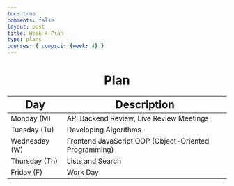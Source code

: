```yaml
---
toc: true
comments: false
layout: post
title: Week 4 Plan
type: plans
courses: { compsci: {week: 4} }
---
```


<h1 style="text-align: center;"><strong>Plan</strong></h1>
<table class="table">
    <thead>
        <tr>
            <th><font size="5">Day</font></th>
            <th><font size="5">Description</font></th>
        </tr>
    </thead>
    <tbody>
        <tr>
            <td>Monday (M)</td>
            <td>API Backend Review, Live Review Meetings</td>
        </tr>
        <tr>
            <td>Tuesday (Tu)</td>
            <td>Developing Algorithms</td>
        </tr>
        <tr>
            <td>Wednesday (W)</td>
            <td>Frontend JavaScript OOP (Object-Oriented Programming)</td>
        </tr>
        <tr>
            <td>Thursday (Th)</td>
            <td>Lists and Search</td>
        </tr>
        <tr>
            <td>Friday (F)</td>
            <td>Work Day</td>
        </tr>
    </tbody>
</table>

